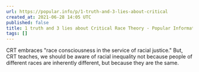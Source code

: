 ```yaml
---
url: https://popular.info/p/1-truth-and-3-lies-about-critical
created_at: 2021-06-28 14:05 UTC
published: false
title: 1 truth and 3 lies about Critical Race Theory - Popular Information
tags: []
---
```


CRT embraces "race consciousness in the service of racial justice." But, CRT teaches, we should be aware of racial inequality not because people of different races are inherently different, but because they are the same.
